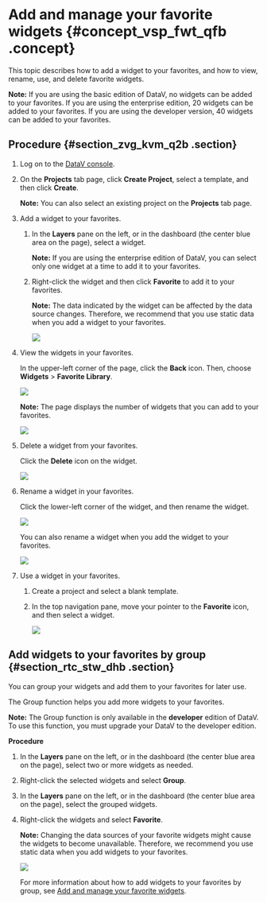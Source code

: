# Add and manage your favorite widgets {#concept_vsp_fwt_qfb .concept}

This topic describes how to add a widget to your favorites, and how to view, rename, use, and delete favorite widgets.

**Note:** If you are using the basic edition of DataV, no widgets can be added to your favorites. If you are using the enterprise edition, 20 widgets can be added to your favorites. If you are using the developer version, 40 widgets can be added to your favorites.

## Procedure {#section_zvg_kvm_q2b .section}

1.  Log on to the [DataV console](https://partners-intl.console.aliyun.com/#/datav).
2.  On the **Projects** tab page, click **Create Project**, select a template, and then click **Create**.

    **Note:** You can also select an existing project on the **Projects** tab page.

3.  Add a widget to your favorites.
    1.  In the **Layers** pane on the left, or in the dashboard \(the center blue area on the page\), select a widget.

        **Note:** If you are using the enterprise edition of DataV, you can select only one widget at a time to add it to your favorites.

    2.  Right-click the widget and then click **Favorite** to add it to your favorites.

        **Note:** The data indicated by the widget can be affected by the data source changes. Therefore, we recommend that you use static data when you add a widget to your favorites.

        ![](http://static-aliyun-doc.oss-cn-hangzhou.aliyuncs.com/assets/img/41455/155834394744260_en-US.png)

4.  View the widgets in your favorites.

    In the upper-left corner of the page, click the **Back** icon. Then, choose **Widgets** \> **Favorite Library**.

    ![](http://static-aliyun-doc.oss-cn-hangzhou.aliyuncs.com/assets/img/41455/155834394741610_en-US.png)

    **Note:** The page displays the number of widgets that you can add to your favorites.

    ![](http://static-aliyun-doc.oss-cn-hangzhou.aliyuncs.com/assets/img/41455/155834394741609_en-US.png)

5.  Delete a widget from your favorites.

    Click the **Delete** icon on the widget.

    ![](http://static-aliyun-doc.oss-cn-hangzhou.aliyuncs.com/assets/img/41455/155834394741611_en-US.png)

6.  Rename a widget in your favorites.

    Click the lower-left corner of the widget, and then rename the widget.

    ![](images/41635_en-US_source.gif)

    You can also rename a widget when you add the widget to your favorites.

    ![](images/41636_en-US_source.gif)

7.  Use a widget in your favorites.
    1.  Create a project and select a blank template.
    2.  In the top navigation pane, move your pointer to the **Favorite** icon, and then select a widget.

        ![](http://static-aliyun-doc.oss-cn-hangzhou.aliyuncs.com/assets/img/41455/155834394741671_en-US.png)


## Add widgets to your favorites by group {#section_rtc_stw_dhb .section}

You can group your widgets and add them to your favorites for later use.

The Group function helps you add more widgets to your favorites.

**Note:** The Group function is only available in the **developer** edition of DataV. To use this function, you must upgrade your DataV to the developer edition.

**Procedure**

1.  In the **Layers** pane on the left, or in the dashboard \(the center blue area on the page\), select two or more widgets as needed.
2.  Right-click the selected widgets and select **Group**.
3.  In the **Layers** pane on the left, or in the dashboard \(the center blue area on the page\), select the grouped widgets.
4.  Right-click the widgets and select **Favorite**.

    **Note:** Changing the data sources of your favorite widgets might cause the widgets to become unavailable. Therefore, we recommend you use static data when you add widgets to your favorites.

    ![](images/40871_en-US_source.gif)

    For more information about how to add widgets to your favorites by group, see [Add and manage your favorite widgets](#).


